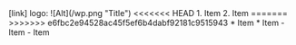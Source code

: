 <emphasis>
[link]
logo: ![Alt](/wp.png "Title")
<<<<<<< HEAD
1. Item
2. Item
=======
>>>>>>> e6fbc2e94528ac45f5ef6b4dabf92181c9515943
* Item
* Item
- Item
- Item
